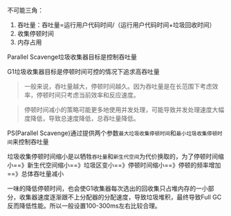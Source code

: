 不可能三角：

1. 吞吐量：吞吐量=运行用户代码时间/（运行用户代码时间+垃圾回收时间）
2. 收集停顿时间
3. 内存占用

Parallel Scavenge垃圾收集器目标是控制吞吐量

G1垃圾收集器目标是停顿时间可控的情况下追求高吞吐量



> 一般来说，吞吐量越大，停顿时间越久。因为吞吐量是在长范围下考虑效率，停顿时间只考虑当前效率和反应速度。



>停顿时间减小的策略可能更多地使用并发处理，可能导致并发处理速度大幅度降低，导致总速度降低，总吞吐量降低。



PS(Parallel Scavenge)通过提供两个参数`最大垃圾收集停顿时间`和`最小垃圾收集停顿时间`来控制吞吐量

垃圾收集停顿时间缩小是以牺牲`吞吐量`和`新生代空间`为代价换取的，为了停顿时间缩小==》新生代空间缩小==》垃圾区变小==》停顿时间缩小==》停顿的频率增加==》总体吞吐量减小

一味的降低停顿时间，也会使G1收集器每次选出的回收集只占堆内存的一小部分，收集器速度逐渐跟不上分配器的分配速度，导致垃圾堆积，最终导致Full GC反而降低性能。所以一般设置100-300ms左右比较合理。